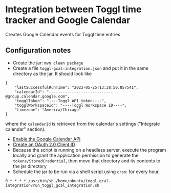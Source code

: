 # Integration between Toggl time tracker and Google Calendar

Creates Google Calendar events for Toggl time entries

## Configuration notes

- Create the jar: `mvn clean package`
- Create a file `toggl-gcal-integration.json` and put it in the same directory as the jar. It should look like
```
{
    "lastSuccessfulRunTime": "2023-05-25T13:38:50.857541",
    "calendarId": "----------------------------@group.calendar.google.com",
    "togglToken": "----Toggl API token----",
    "togglWorkspaceId": "----Toggl Workspace ID----",
    "timezone": "America/Chicago"
}
```
where the `calendarId` is retrieved from the calendar's settings ("Integrate calendar" section).

- [Enable the Google Calendar API](https://developers.google.com/calendar/api/quickstart/java#enable_the_api)
- [Create an OAuth 2.0 Client ID](https://developers.google.com/calendar/api/quickstart/java#authorize_credentials_for_a_desktop_application)
- Because the script is running on a headless server, execute the program locally and grant the application permission to generate the `tokens/StoredCredential`, then move that directory and its contents to the jar directory
- Schedule the jar to be run via a shell script using `cron`: for every hour,
```
0 * * * * /usr/bin/sh /home/ubuntu/toggl-gcal-integration/run_toggl_gcal_integration.sh
```
